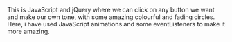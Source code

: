 This is JavaScript and jQuery where we can click on any button we want and make our own tone, with some amazing colourful and fading circles.
Here, i have used JavaScript animations and some eventListeners to make it more amazing.
